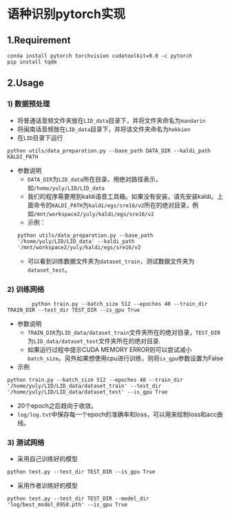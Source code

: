 # 语种识别pytorch实现
## 1.Requirement
```
conda install pytorch torchvision cudatoolkit=9.0 -c pytorch
pip install tqdm
```
## 2.Usage
### 1) 数据预处理
* 将普通话音频文件夹放在`LID_data`目录下，并将文件夹命名为`mandarin`
* 将闽南话音频放在`LID_data`目录下，并将该文件夹命名为`hokkien`
* 在`LID`目录下运行
```
python utils/data_preparation.py --base_path DATA_DIR --kaldi_path KALDI_PATH
```       
* 参数说明
    * `DATA_DIR`为`LID_data`所在目录，用绝对路径表示，如`/home/yuly/LID/LID_data`
    * 我们的程序需要用到kaldi语音工具箱。如果没有安装，请先安装kaldi。上面命令的`KALDI_PATH`为`kaldi/egs/sre16/v2`所在的绝对目录，例如`/mnt/workspace2/yuly/kaldi/egs/sre16/v2`
    * 示例：
    ```
    python utils/data_preparation.py --base_path '/home/yuly/LID/LID_data' --kaldi_path '/mnt/workspace2/yuly/kaldi/egs/sre16/v2
    ```
    * 可以看到训练数据文件夹为`dataset_train`，测试数据文件夹为`dataset_test`。
### 2) 训练网络
```
        python train.py --batch_size 512 --epoches 40 --train_dir TRAIN_DIR --test_dir TEST_DIR --is_gpu True
```
* 参数说明
    * `TRAIN_DIR`为`LID_data/dataset_train`文件夹所在的绝对目录，`TEST_DIR`为`LID_data/dataset_test`文件夹所在的绝对目录.
    * 如果运行过程中提示CUDA MEMORY ERROR则可以尝试减小`batch_size`。另外如果想使用cpu进行训练，则将`is_gpu`参数设置为False
* 示例
```
python train.py --batch_size 512 --epoches 40 --train_dir '/home/yuly/LID/LID_data/dataset_train' --test_dir '/home/yuly/LID/LID_data/dataset_test' --is_gpu True
```
* 20个epoch之后趋向于收敛。
* `log/log.txt`中保存每一个epoch的准确率和loss，可以用来绘制loss和acc曲线。

### 3) 测试网络
* 采用自己训练好的模型
```
python test.py --test_dir TEST_DIR --is_gpu True
```
* 采用作者训练好的模型
```
python test.py --test_dir TEST_DIR --model_dir 'log/best_model_0958.pth' --is_gpu True
```